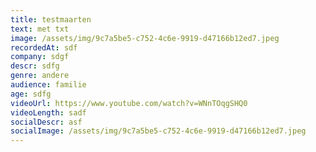 ```yaml
---
title: testmaarten
text: met txt
image: /assets/img/9c7a5be5-c752-4c6e-9919-d47166b12ed7.jpeg
recordedAt: sdf
company: sdgf
descr: sdfg
genre: andere
audience: familie
age: sdfg
videoUrl: https://www.youtube.com/watch?v=WNnTOqgSHQ0
videoLength: sadf
socialDescr: asf
socialImage: /assets/img/9c7a5be5-c752-4c6e-9919-d47166b12ed7.jpeg
---
```

